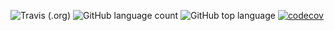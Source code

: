![Travis (.org)](https://img.shields.io/travis/xiaofengguo8048/xiaofeng1)
![GitHub language count](https://img.shields.io/github/languages/count/xiaofengguo8048/xiaofeng1?color=brightgreen)
![GitHub top language](https://img.shields.io/github/languages/top/xiaofengguo8048/xiaofeng1)
[![codecov](https://codecov.io/gh/xiaofengguo8048/xiaofeng1/branch/master/graph/badge.svg?token=5mlmJaBesn)](https://codecov.io/gh/xiaofengguo8048/xiaofeng1/branch/pytest
)

